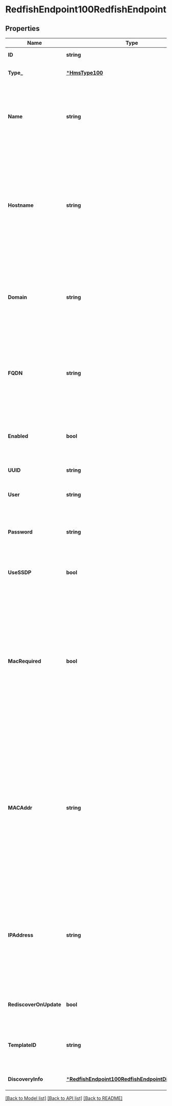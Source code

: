 # RedfishEndpoint100RedfishEndpoint

## Properties
Name | Type | Description | Notes
------------ | ------------- | ------------- | -------------
**ID** | **string** |  | [default to null]
**Type_** | [***HmsType100**](HMSType.1.0.0.md) |  | [optional] [default to null]
**Name** | **string** | This is an arbitrary, user-provided name for the endpoint.  It can describe anything that is not captured by the ID/xname. | [optional] [default to null]
**Hostname** | **string** | Hostname of the endpoint&#x27;s FQDN, will always be the host portion of the fully-qualified domain name. Note that the hostname should normally always be the same as the ID field (i.e. xname) of the endpoint. | [optional] [default to null]
**Domain** | **string** | Domain of the endpoint&#x27;s FQDN.  Will always match remaining non-hostname portion of fully-qualified domain name (FQDN). | [optional] [default to null]
**FQDN** | **string** | Fully-qualified domain name of RF endpoint on management network. This is not writable because it is made up of the Hostname and Domain. | [optional] [default to null]
**Enabled** | **bool** | To disable a component without deleting its data from the database, can be set to false | [optional] [default to null]
**UUID** | **string** |  | [optional] [default to null]
**User** | **string** | Username to use when interrogating endpoint | [optional] [default to null]
**Password** | **string** | Password to use when interrogating endpoint, normally suppressed in output. | [optional] [default to null]
**UseSSDP** | **bool** | Whether to use SSDP for discovery if the EP supports it. | [optional] [default to null]
**MacRequired** | **bool** | Whether the MAC must be used (e.g. in River) in setting up geolocation info so the endpoint&#x27;s location in the system can be determined.  The MAC does not need to be provided when creating the endpoint if the endpoint type can arrive at a geolocated hostname on its own. | [optional] [default to null]
**MACAddr** | **string** | This is the MAC on the of the Redfish Endpoint on the management network, i.e. corresponding to the FQDN field&#x27;s Ethernet interface where the root service is running. Not the HSN MAC. This is a MAC address in the standard colon-separated 12 byte hex format. | [optional] [default to null]
**IPAddress** | **string** | This is the IP of the Redfish Endpoint on the management network, i.e. corresponding to the FQDN field&#x27;s Ethernet interface where the root service is running. This may be IPv4 or IPv6 | [optional] [default to null]
**RediscoverOnUpdate** | **bool** | Trigger a rediscovery when endpoint info is updated. | [optional] [default to null]
**TemplateID** | **string** | Links to a discovery template defining how the endpoint should be discovered. | [optional] [default to null]
**DiscoveryInfo** | [***RedfishEndpoint100RedfishEndpointDiscoveryInfo**](RedfishEndpoint.1.0.0_RedfishEndpoint_DiscoveryInfo.md) |  | [optional] [default to null]

[[Back to Model list]](../README.md#documentation-for-models) [[Back to API list]](../README.md#documentation-for-api-endpoints) [[Back to README]](../README.md)

